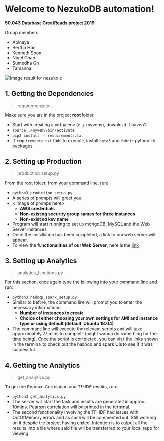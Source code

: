 ﻿# Welcome to NezukoDB automation!
 **50.043 Database GreatReads project 2019**

Group members:
-  Abinaya
- Bertha Han
- Kenneth Soon
- Nigel Chan
- Sumedha Gn
- Tamanna

![Image result for nezuko e](https://66.media.tumblr.com/2f02891eac278179c9812116a0a266be/3805e63377d89112-29/s640x960/60272d35ed9c61f889237de6f65bb1934a40eabd.jpg)

## 1. Getting the Dependencies
> requirements.txt .

Make sure you are in the project **root** folder. 
- Start with creating a virtualenv (e.g. myvenv), download if haven't
- `source ./myvenv/bin/activate`
- `pip3 install -r requirements.txt`
- If `requirements.txt` fails to execute, install `boto3` and `fabric` python lib packages
 

## 2. Setting up Production
> production_setup.py .

From the root folder, from your command line, run:
- `python3 production_setup.py`
- A series of prompts will greet you:
- < image of promps here>
	-  **AWS credentials**
	- **Non-existing security group names for three instances**
	- **Non-existing key name**
- Program will start running to set up mongoDB, MySQL and the Web Server instances
- Once the installation has been completed, a link to our web server will appear.
- To view the **functionalities of our Web Server**, here is the [link](https://github.com/hello2508/Database.git)

## 3. Setting up Analytics 
> analytics_functions.py .

For this section, once again type the following into your command line and run:
- `python3 hadoop_spark_setup.py`
- Similar to before, the command line will prompt you to enter the necessary informations:
	- **Number of instances to create**
	- **Choice of either choosing your own settings for AMI and instance type or using default (default: Ubuntu 18.04)**
- The command line will execute the relevant scripts and will take approximately 27 mins to complete (might wanna do something for the time being).
Once the script is completed, you can visit the links shown in the terminal to check out the hadoop and spark UIs to see if it was successful.

## 4. Getting the Analytics
> get_analytics.py . 

To get the Pearson Correlation and TF-IDF results, run:
- `python3 get_analytics.py`
- The server will start the task and results are generated in approx. 10mins. Pearson correlation will be printed in the terminal.
- The second functionality involving the TF-IDF had issues with OutOfMemory errors and as such will be commented out. Still working on it despite the project having ended. Intention is to output all the results into a file where said file will be transferred to your local repo for viewing.

